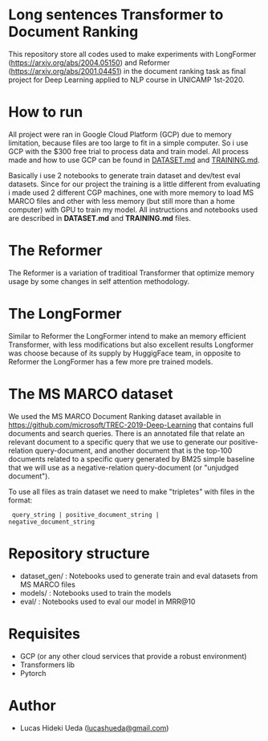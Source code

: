 # Long sentences Transformer to Document Ranking

This repository store all codes used to make experiments with LongFormer (https://arxiv.org/abs/2004.05150) and Reformer (https://arxiv.org/abs/2001.04451) in the document ranking task as final project for
Deep Learning applied to NLP course in UNICAMP 1st-2020.

# How to run

All project were ran in Google Cloud Platform (GCP) due to memory limitation, because files are too large to fit in a simple computer. So i use GCP with the $300 free trial to process data and train model. All process made and how to use GCP can be found in [DATASET.md](https://github.com/lucashueda/long_sentence_transformer/blob/master/DATASET.md) and [TRAINING.md]().

Basically i use 2 notebooks to generate train dataset and dev/test eval datasets. Since for our project the training is a little different from evaluating i made used 2 different CGP machines, one with more memory to load MS MARCO files and other with less memory (but still more than a home computer) with GPU to train my model. All instructions and notebooks used are described in **DATASET.md** and **TRAINING.md** files.

# The Reformer

The Reformer is a variation of traditioal Transformer that optimize memory usage by some changes in self attention methodology.

# The LongFormer

Similar to Reformer the LongFormer intend to make an memory efficient Transformer, with less modifications but also excellent results Longformer was choose because of its supply by HuggigFace team, in opposite to Reformer the LongFormer has a few more pre trained models.


# The MS MARCO dataset

We used the MS MARCO Document Ranking dataset available in https://github.com/microsoft/TREC-2019-Deep-Learning that contains full documents and search queries. There is an annotated file that relate an relevant document to a specific query that we use to generate our positive-relation query-document, and another document that is the top-100 documents related to a specific query generated by BM25 simple baseline that we will use as a negative-relation query-document (or "unjudged document").

To use all files as train dataset we need to make "tripletes" with files in the format: 

<code> query_string | positive_document_string | negative_document_string </code>

# Repository structure

- dataset_gen/ : Notebooks used to generate train and eval datasets from MS MARCO files
- models/ : Notebooks used to train the models
- eval/ : Notebooks used to eval our model in MRR@10

# Requisites

- GCP (or any other cloud services that provide a robust environment)
- Transformers lib
- Pytorch

# Author

* Lucas Hideki Ueda (lucashueda@gmail.com)


